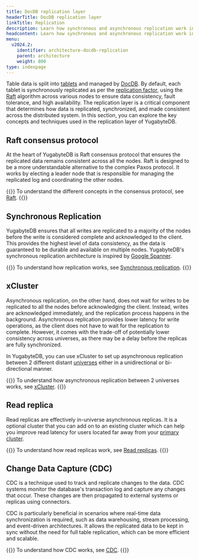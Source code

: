 ```yaml
---
title: DocDB replication layer
headerTitle: DocDB replication layer
linkTitle: Replication
description: Learn how synchronous and asynchronous replication work in DocDB, including advanced features like xCluster replication and read replicas.
headcontent: Learn how synchronous and asynchronous replication work in DocDB.
menu:
  v2024.2:
    identifier: architecture-docdb-replication
    parent: architecture
    weight: 800
type: indexpage
---
```


Table data is split into [tablets](../key-concepts#tablet) and managed by [DocDB](../docdb). By default, each tablet is synchronously replicated as per the [replication factor](../key-concepts#replication-factor-rf), using the [Raft](./raft) algorithm across various nodes to ensure data consistency, fault tolerance, and high availability. The replication layer is a critical component that determines how data is replicated, synchronized, and made consistent across the distributed system. In this section, you can explore the key concepts and techniques used in the replication layer of YugabyteDB.

## Raft consensus protocol

At the heart of YugabyteDB is Raft consensus protocol that ensures the replicated data remains consistent across all the nodes. Raft is designed to be a more understandable alternative to the complex Paxos protocol. It works by electing a leader node that is responsible for managing the replicated log and coordinating the other nodes.

{{<lead link="./raft">}}
To understand the different concepts in the consensus protocol, see [Raft](./raft).
{{</lead>}}

## Synchronous Replication

YugabyteDB ensures that all writes are replicated to a majority of the nodes before the write is considered complete and acknowledged to the client. This provides the highest level of data consistency, as the data is guaranteed to be durable and available on multiple nodes. YugabyteDB's synchronous replication architecture is inspired by [Google Spanner](https://research.google.com/archive/spanner-osdi2012.pdf).

{{<lead link="./replication">}}
To understand how replication works, see [Synchronous replication](./replication).
{{</lead>}}

## xCluster

Asynchronous replication, on the other hand, does not wait for writes to be replicated to all the nodes before acknowledging the client. Instead, writes are acknowledged immediately, and the replication process happens in the background. Asynchronous replication provides lower latency for write operations, as the client does not have to wait for the replication to complete. However, it comes with the trade-off of potentially lower consistency across universes, as there may be a delay before the replicas are fully synchronized.

In YugabyteDB, you can use xCluster to set up asynchronous replication between 2 different distant [universes](../key-concepts#universe) either in a unidirectional or bi-directional manner.

{{<lead link="./async-replication">}}
To understand how asynchronous replication between 2 universes works, see [xCluster](./async-replication).
{{</lead>}}

## Read replica

Read replicas are effectively in-universe asynchronous replicas. It is a optional cluster that you can add on to an existing cluster which can help you improve read latency for users located far away from your [primary cluster](../key-concepts#primary-cluster).

{{<lead link="./read-replicas">}}
To understand how read replicas work, see [Read replicas](./read-replicas).
{{</lead>}}

## Change Data Capture (CDC)

CDC is a technique used to track and replicate changes to the data. CDC systems monitor the database's transaction log and capture any changes that occur. These changes are then propagated to external systems or replicas using connectors.

CDC is particularly beneficial in scenarios where real-time data synchronization is required, such as data warehousing, stream processing, and event-driven architectures. It allows the replicated data to be kept in sync without the need for full table replication, which can be more efficient and scalable.

{{<lead link="./change-data-capture">}}
To understand how CDC works, see [CDC](./change-data-capture).
{{</lead>}}
